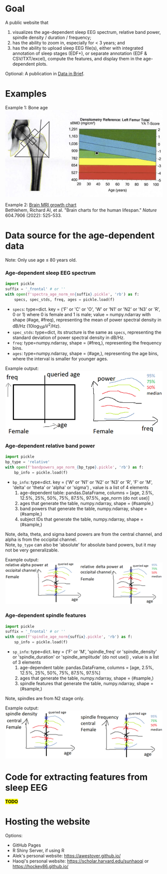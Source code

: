 
# Goal

A public website that
1. visualizes the age-dependent sleep EEG spectrum, relative band power, spindle density / duration / frequency;
2. has the ability to zoom in, especially for < 3 years; and
3. has the ability to upload sleep EEG file(s), either with integrated annotation of sleep stages (EDF+), or separate annotation (EDF & CSV/TXT/excel), compute the features, and display them in the age-dependent plots.

Optional: A publication in [Data in Brief](https://www.sciencedirect.com/journal/data-in-brief).

# Examples

Example 1: Bone age\
![example_bone_age](website-images/bone-age.jpg)

Example 2: [Brain MRI growth chart](https://brainchart.shinyapps.io/brainchart/)\
Bethlehem, Richard AI, et al. "Brain charts for the human lifespan." *Nature* 604.7906 (2022): 525-533.

# Data source for the age-dependent data

Note: Only use age $\le$ 80 years old.

### Age-dependent sleep EEG spectrum
```python
import pickle
suffix = '_frontal' # or ''
with open(f'spectra_age_norm_nn{suffix}.pickle', 'rb') as f:
    specs, spec_stds, freq, ages = pickle.load(f)
```
* `specs`: type=dict. key = ('F' or 'C' or 'O', 'W' or 'N1' or 'N2' or 'N3' or 'R', 0 or 1) where 0 is female and 1 is male; value = numpy.ndarray with shape (#age, #freq), representing the mean of power spectral density in dB/Hz (10log<sub>10</sub>$\mu$V<sup>2</sup>/Hz).
* `spec_stds`: type=dict, its structure is the same as `specs`, representing the standard deviation of power spectral density in dB/Hz.
* `freq`: type=numpy.ndarray, shape = (#freq,), representing the frequency bins.
* `ages`: type=numpy.ndarray, shape = (#age,), representing the age bins, where the interval is smaller for younger ages.

Example output:
![example_spectrum](website-images/example-spectrum.png)

### Age-dependent relative band power

```python
import pickle
bp_type = 'relative'
with open(f'bandpowers_age_norm_{bp_type}.pickle', 'rb') as f:
    bp_info = pickle.load(f)
```
* `bp_info`: type=dict. key = ('W' or 'N1' or 'N2' or 'N3' or 'R', 'F' or 'M', 'delta' or 'theta' or 'alpha' or 'sigma') , value is a list of 4 elements 
	1. age-dependent table: pandas.DataFrame, columns = [age, 2.5%, 12.5%, 25%, 50%, 75%, 87.5%, 97.5%, age_norm (do not use)]
	2. ages that generate the table, numpy.ndarray, shape = (#sample,)
	3. band powers that generate the table, numpy.ndarray, shape = (#sample,)
	4. subject IDs that generate the table, numpy.ndarray, shape = (#sample,)

Note, delta, theta, and sigma band powers are from the central channel, and alpha is from the occipital channel.\
Note, `bp_type` can also be 'absolute' for absolute band powers, but it may not be very generalizable.

Example output:
![example_spectrum](website-images/example-bandpower.png)

### Age-dependent spindle features

```python
import pickle
suffix = '_frontal' # or ''
with open(f'spindle_age_norm{suffix}.pickle', 'rb') as f:
    sp_info = pickle.load(f)
```
* `sp_info`: type=dict. key = ('F' or 'M', 'spindle_freq' or 'spindle_density' or 'spindle_duration' or 'spindle_amplitude' (do not use)) , value is a list of 3 elements 
	1. age-dependent table: pandas.DataFrame, columns = [age, 2.5%, 12.5%, 25%, 50%, 75%, 87.5%, 97.5%]
	2. ages that generate the table, numpy.ndarray, shape = (#sample,)
	3. spindle features that generate the table, numpy.ndarray, shape = (#sample,)

Note, spindles are from N2 stage only.

Example output:
![example_spindle](website-images/example-spindle.png)

# Code for extracting features from sleep EEG

<mark>**TODO**</mark>

# Hosting the website

Options:
* GitHub Pages
* R Shiny Server, if using R
* Alek's personal website: https://awestover.github.io/
* Haoqi's personal website: https://scholar.harvard.edu/sunhaoqi or https://hockey86.github.io/
